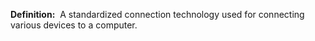 **Definition:** 
 A standardized connection technology used for connecting various devices to a computer.